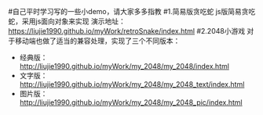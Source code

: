 #自己平时学习写的一些小demo，请大家多多指教
#1.简易版贪吃蛇
js版简易贪吃蛇，采用js面向对象来实现 演示地址：https://liujie1990.github.io/myWork/retroSnake/index.html
#2.2048小游戏
对于移动端也做了适当的兼容处理，实现了三个不同版本：
- 经典版：http://liujie1990.github.io/myWork/my_2048/my_2048/index.html 
- 文字版：http://liujie1990.github.io/myWork/my_2048/my_2048_text/index.html 
- 图片版：http://liujie1990.github.io/myWork/my_2048/my_2048_pic/index.html
